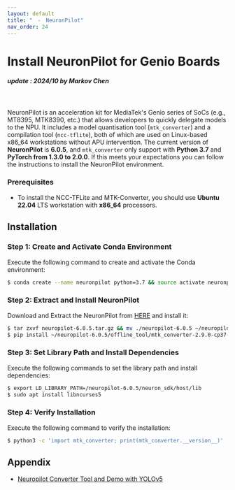 ```yaml
---
layout: default
title: "　-　NeuronPilot"
nav_order: 24
---
```


# Install NeuronPilot for Genio Boards
##### update : 2024/10 by Markov Chen
<br>

NeuronPilot is an acceleration kit for MediaTek's Genio series of SoCs (e.g., MT8395, MTK8390, etc.) that allows developers to quickly delegate models to the NPU. It includes a model quantisation tool (`mtk_converter`) and a compilation tool (`ncc-tflite`), both of which are used on Linux-based x86_64 workstations without APU intervention. The current version of **NeuronPilot** is **6.0.5**, and `mtk_converter` only support with **Python 3.7** and **PyTorch from 1.3.0 to 2.0.0**. If this meets your expectations you can follow the instructions to install the NeuronPilot environment.

### Prerequisites

* To install the NCC-TFLite and MTK-Converter, you should use **Ubuntu 22.04** LTS workstation with **x86_64** processors.
  
## Installation

### Step 1: Create and Activate Conda Environment
Execute the following command to create and activate the Conda environment:

```bash
$ conda create --name neuronpilot python=3.7 && source activate neuronpilot
```
### Step 2: Extract and Install NeuronPilot
Download and Extract the NeuronPilot from [HERE](https://itriaihub.blob.core.windows.net/github-download-resources/repository/ITRI-AI-Hub/neuropilot-6.0.5_x86_64.zip) and install it:

```bash
$ tar zxvf neuropilot-6.0.5.tar.gz && mv ./neuropilot-6.0.5 ~/neuropilot-6.0.5
$ pip install ~/neuropilot-6.0.5/offline_tool/mtk_converter-2.9.0-cp37-cp37m-manylinux_2_5_x86_64.manylinux1_x86_64.whl
```

### Step 3: Set Library Path and Install Dependencies
Execute the following commands to set the library path and install dependencies:

```bash
$ export LD_LIBRARY_PATH=/neuropilot-6.0.5/neuron_sdk/host/lib
$ sudo apt install libncurses5
```

### Step 4: Verify Installation
Execute the following command to verify the installation:

```bash
$ python3 -c 'import mtk_converter; print(mtk_converter.__version__)'
```

## Appendix
* [Neuropilot Converter Tool and Demo with YOLOv5](https://mediatek.gitlab.io/aiot/doc/aiot-dev-guide/master/sw/yocto/ml-guide/neuron-dev-flow/model_converter/neuropilot_converter_tool.html)
